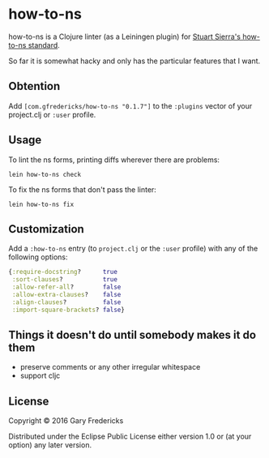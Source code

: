 # how-to-ns

how-to-ns is a Clojure linter (as a Leiningen plugin) for
[Stuart Sierra's how-to-ns standard](https://stuartsierra.com/2016/clojure-how-to-ns.html).

So far it is somewhat hacky and only has the particular features that
I want.

## Obtention

Add `[com.gfredericks/how-to-ns "0.1.7"]` to the `:plugins` vector
of your project.clj or `:user` profile.

## Usage

To lint the ns forms, printing diffs wherever there are problems:
```
lein how-to-ns check
```

To fix the ns forms that don't pass the linter:
```
lein how-to-ns fix
```

## Customization

Add a `:how-to-ns` entry (to `project.clj` or the `:user` profile) with
any of the following options:

``` clojure
{:require-docstring?      true
 :sort-clauses?           true
 :allow-refer-all?        false
 :allow-extra-clauses?    false
 :align-clauses?          false
 :import-square-brackets? false}
```

## Things it doesn't do until somebody makes it do them

- preserve comments or any other irregular whitespace
- support cljc

## License

Copyright © 2016 Gary Fredericks

Distributed under the Eclipse Public License either version 1.0 or (at
your option) any later version.
